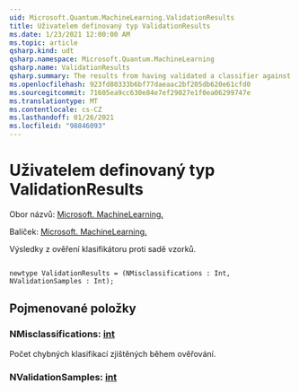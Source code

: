 ```yaml
---
uid: Microsoft.Quantum.MachineLearning.ValidationResults
title: Uživatelem definovaný typ ValidationResults
ms.date: 1/23/2021 12:00:00 AM
ms.topic: article
qsharp.kind: udt
qsharp.namespace: Microsoft.Quantum.MachineLearning
qsharp.name: ValidationResults
qsharp.summary: The results from having validated a classifier against a set of samples.
ms.openlocfilehash: 923fd80333b6bf77daeaac2bf205db620e61cfd0
ms.sourcegitcommit: 71605ea9cc630e84e7ef29027e1f0ea06299747e
ms.translationtype: MT
ms.contentlocale: cs-CZ
ms.lasthandoff: 01/26/2021
ms.locfileid: "98846093"
---
```

# <a name="validationresults-user-defined-type"></a>Uživatelem definovaný typ ValidationResults

Obor názvů: [Microsoft. MachineLearning.](xref:Microsoft.Quantum.MachineLearning)

Balíček: [Microsoft. MachineLearning.](https://nuget.org/packages/Microsoft.Quantum.MachineLearning)


Výsledky z ověření klasifikátoru proti sadě vzorků.

```qsharp

newtype ValidationResults = (NMisclassifications : Int, NValidationSamples : Int);
```



## <a name="named-items"></a>Pojmenované položky

### <a name="nmisclassifications--int"></a>NMisclassifications: [int](xref:microsoft.quantum.lang-ref.int)

Počet chybných klasifikací zjištěných během ověřování.
### <a name="nvalidationsamples--int"></a>NValidationSamples: [int](xref:microsoft.quantum.lang-ref.int)

